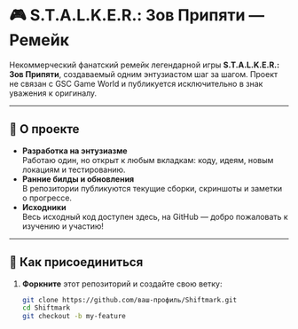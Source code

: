 # 🎮 S.T.A.L.K.E.R.: Зов Припяти — Ремейк

Некоммерческий фанатский ремейк легендарной игры **S.T.A.L.K.E.R.: Зов Припяти**, создаваемый одним энтузиастом шаг за шагом. Проект не связан с GSC Game World и публикуется исключительно в знак уважения к оригиналу.

---

## 🔧 О проекте

- **Разработка на энтузиазме**  
  Работаю один, но открыт к любым вкладкам: коду, идеям, новым локациям и тестированию.  
- **Ранние билды и обновления**  
  В репозитории публикуются текущие сборки, скриншоты и заметки о прогрессе.  
- **Исходники**  
  Весь исходный код доступен здесь, на GitHub — добро пожаловать к изучению и участию!

---

## 🚀 Как присоединиться

1. **Форкните** этот репозиторий и создайте свою ветку:
   ```bash
   git clone https://github.com/ваш-профиль/Shiftmark.git
   cd Shiftmark
   git checkout -b my-feature
